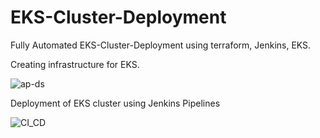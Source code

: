 # EKS-Cluster-Deployment
Fully Automated EKS-Cluster-Deployment using terraform, Jenkins, EKS.

Creating infrastructure for EKS.

![ap-ds](https://github.com/samleti-balaji/EKS-Cluster-Deployment/assets/117742347/63150f0a-0ef8-4910-a9e2-ac4f45c72df1)

Deployment of EKS cluster using Jenkins Pipelines

![CI_CD](https://github.com/samleti-balaji/EKS-Cluster-Deployment/assets/117742347/85cc3e33-f41f-479b-9a9d-33dec3cfacc4)
